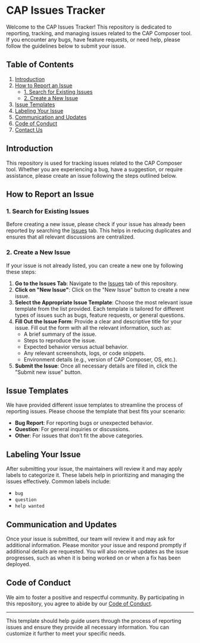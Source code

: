 # CAP Issues Tracker

Welcome to the CAP Issues Tracker! This repository is dedicated to reporting, tracking, and managing issues related to the CAP Composer tool. If you encounter any bugs, have feature requests, or need help, please follow the guidelines below to submit your issue.

## Table of Contents

1. [Introduction](#introduction)
2. [How to Report an Issue](#how-to-report-an-issue)
   - [1. Search for Existing Issues](#1-search-for-existing-issues)
   - [2. Create a New Issue](#2-create-a-new-issue)
3. [Issue Templates](#issue-templates)
4. [Labeling Your Issue](#labeling-your-issue)
5. [Communication and Updates](#communication-and-updates)
6. [Code of Conduct](#code-of-conduct)
7. [Contact Us](#contact-us)

## Introduction

This repository is used for tracking issues related to the CAP Composer tool. Whether you are experiencing a bug, have a suggestion, or require assistance, please create an issue following the steps outlined below.

## How to Report an Issue

### 1. Search for Existing Issues

Before creating a new issue, please check if your issue has already been reported by searching the [Issues](https://github.com/wmo-raf/CAP-Issue-Tracker/issues) tab. This helps in reducing duplicates and ensures that all relevant discussions are centralized.

### 2. Create a New Issue

If your issue is not already listed, you can create a new one by following these steps:

1. **Go to the Issues Tab**: Navigate to the [Issues](https://github.com/wmo-raf/CAP-Issue-Tracker/issues) tab of this repository.
2. **Click on "New Issue"**: Click on the "New Issue" button to create a new issue.
3. **Select the Appropriate Issue Template**: Choose the most relevant issue template from the list provided. Each template is tailored for different types of issues such as bugs, feature requests, or general questions.
4. **Fill Out the Issue Form**: Provide a clear and descriptive title for your issue. Fill out the form with all the relevant information, such as:
   - A brief summary of the issue.
   - Steps to reproduce the issue.
   - Expected behavior versus actual behavior.
   - Any relevant screenshots, logs, or code snippets.
   - Environment details (e.g., version of CAP Composer, OS, etc.).
5. **Submit the Issue**: Once all necessary details are filled in, click the "Submit new issue" button.

## Issue Templates

We have provided different issue templates to streamline the process of reporting issues. Please choose the template that best fits your scenario:

- **Bug Report**: For reporting bugs or unexpected behavior.
- **Question**: For general inquiries or discussions.
- **Other**: For issues that don’t fit the above categories.

## Labeling Your Issue

After submitting your issue, the maintainers will review it and may apply labels to categorize it. These labels help in prioritizing and managing the issues effectively. Common labels include:

- `bug`
- `question`
- `help wanted`

## Communication and Updates

Once your issue is submitted, our team will review it and may ask for additional information. Please monitor your issue and respond promptly if additional details are requested. You will also receive updates as the issue progresses, such as when it is being worked on or when a fix has been deployed.

## Code of Conduct

We aim to foster a positive and respectful community. By participating in this repository, you agree to abide by our [Code of Conduct](./CODE_OF_CONDUCT.md).


---

This template should help guide users through the process of reporting issues and ensure they provide all necessary information. You can customize it further to meet your specific needs.

